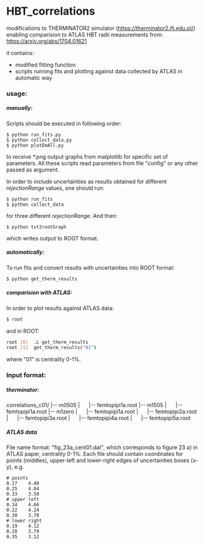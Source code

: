 # HBT_correlations

modifications to THERMINATOR2 simulator (https://therminator2.ifj.edu.pl/)
enabling comparision to ATLAS HBT radii measurements 
from: https://arxiv.org/abs/1704.01621

it contains: 
* modified fitting function
* scripts running fits and plotting against data collected by ATLAS in automatic way


### usage:

##### manually:
Scripts should be executed in following order:
```
$ python run_fits.py
$ python collect_data.py
$ python plotEmAll.py
```
to receive *.png output graphs from matplotlib for specific set of parameters. All these scripts read parameters from file "config" or any other passed as argument.

In order to include uncertainties as results obtained for different _rejectionRange_ values, one should run:
```
$ python run_fits
$ python collect_data
```
for three different _rejectionRange_. And then:
```
$ python txt2rootGraph
```
which writes output to ROOT format.

##### automatically:
To run fits and convert results with uncertainties into ROOT format:
```sh
$ python get_therm_results
```

##### comparision with ATLAS:
In order to plot results against ATLAS data:
```python
$ root
```
and in ROOT:
```sh
root [0]  .L get_therm_results
root [1]  get_therm_results("01")
```
where "01" is centrality 0-1%.

### Input format:
##### therminator:
correlations_c01/
|-- m0505
|&nbsp;&nbsp;&nbsp;&nbsp;&nbsp;&nbsp;|-- femtopipi1a.root
|-- m1505
|&nbsp;&nbsp;&nbsp;&nbsp;&nbsp;&nbsp;|-- femtopipi1a.root
|-- m1zero
|&nbsp;&nbsp;&nbsp;&nbsp;&nbsp;&nbsp;|-- femtopipi1a.root
|&nbsp;&nbsp;&nbsp;&nbsp;&nbsp;&nbsp;|-- femtopipi2a.root
|&nbsp;&nbsp;&nbsp;&nbsp;&nbsp;&nbsp;|-- femtopipi3a.root
|&nbsp;&nbsp;&nbsp;&nbsp;&nbsp;&nbsp;|-- femtopipi4a.root
|&nbsp;&nbsp;&nbsp;&nbsp;&nbsp;&nbsp;|-- femtopipi5a.root

##### ATLAS data
File name format: "fig_23a_cent01.dat", which corresponds to figure 23 a) in ATLAS paper, centrality 0-1%.
Each file should contain coordinates for points (middles), upper-left and lower-right edges of uncertainties boxes (x-y), e.g.
```
# points
0.17	4.40
0.25	4.04
0.33	3.50
# upper left
0.14	4.66
0.22	4.24
0.30    3.70
# lower right
0.19	4.12
0.28	3.79
0.35    3.12
```




